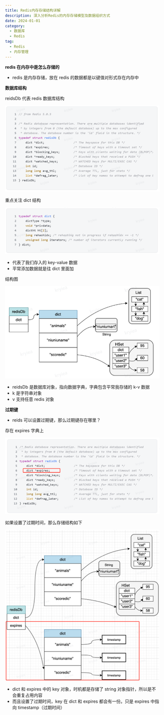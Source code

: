 ```yaml
---
title: Redis内存存储结构详解
description: 深入分析Redis的内存存储模型及数据组织方式
date: 2024-01-01
category:
  - 数据库
  - Redis
tag:
  - Redis
  - 内存管理
---
```



**redis 在内存中是怎么存储的**

- redis 是内存存储，放在 redis 的数据都是以键值对形式存在内存中

**数据库结构**

reidsDb 代表 redis 数据库结构

![...](images\redis%20在内存中是怎么存储的.001.png)

重点关注 dict 结构

![...](images\redis%20在内存中是怎么存储的.002.png)

- 代表了我们存入的 key-value 数据
- 平常添加数据就是往 dict 里面加

结构图

![...](images\redis%20在内存中是怎么存储的.003.png)

- reidsDb 是数据库对象，指向数据字典，字典包含平常我存储的 k-v 数据
- k 是字符串对象
- v 支持任意 redis 对象

**过期键**

- reids 可以设置过期键，那么过期键存在哪里？

存在 expires 字典上

![...](images\redis%20在内存中是怎么存储的.004.png)

如果设置了过期时间，那么存储结构如下

![...](images\redis%20在内存中是怎么存储的.005.png)

- dict 和 expires 中的 key 对象，时机都是存储了 string 对象指针，所以是不会重复占用内容
- 而且设置了过期时间，key 在 dict 和 expires 都会有一份。只是 expires 中指向 timestamp（过期时间）


